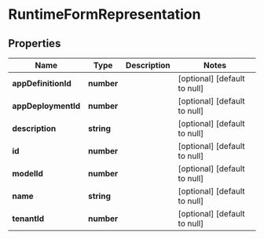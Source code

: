 # RuntimeFormRepresentation

## Properties
Name | Type | Description | Notes
------------ | ------------- | ------------- | -------------
**appDefinitionId** | **number** |  | [optional] [default to null]
**appDeploymentId** | **number** |  | [optional] [default to null]
**description** | **string** |  | [optional] [default to null]
**id** | **number** |  | [optional] [default to null]
**modelId** | **number** |  | [optional] [default to null]
**name** | **string** |  | [optional] [default to null]
**tenantId** | **number** |  | [optional] [default to null]



